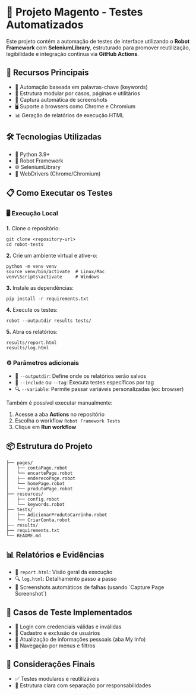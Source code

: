 <!DOCTYPE html>
<html lang="pt-BR">
<body>

  <h1>🤖 Projeto Magento - Testes Automatizados</h1>
  <p>Este projeto contém a automação de testes de interface utilizando o <strong>Robot Framework</strong> com <strong>SeleniumLibrary</strong>, estruturado para promover reutilização, legibilidade e integração contínua via <strong>GitHub Actions</strong>.</p>

<h2>🚀 Recursos Principais</h2>
  <ul>
    <li>🔧 Automação baseada em palavras-chave (keywords)</li>
    <li>🧱 Estrutura modular por casos, páginas e utilitários</li>
    <li>📸 Captura automática de screenshots</li>
    <li>🖥️ Suporte a browsers como Chrome e Chromium</li>
    <li>📊 Geração de relatórios de execução HTML</li>
  </ul>

<h2>🛠️ Tecnologias Utilizadas</h2>
  <ul>
    <li>🐍 Python 3.9+</li>
    <li>🤖 Robot Framework</li>
    <li>🌐 SeleniumLibrary</li>
    <li>🧪 WebDrivers (Chrome/Chromium)</li>
  </ul>

<h2>📋 Como Executar os Testes</h2>

<h3>🖥️ Execução Local</h3>
  <p><strong>1.</strong> Clone o repositório:</p>
  <pre><code>git clone &lt;repository-url&gt;
cd robot-tests</code></pre>

  <p><strong>2.</strong> Crie um ambiente virtual e ative-o:</p>
  <pre><code>python -m venv venv
source venv/bin/activate  # Linux/Mac
venv\Scripts\activate     # Windows</code></pre>

  <p><strong>3.</strong> Instale as dependências:</p>
  <pre><code>pip install -r requirements.txt</code></pre>

  <p><strong>4.</strong> Execute os testes:</p>
  <pre><code>robot --outputdir results tests/</code></pre>

  <p><strong>5.</strong> Abra os relatórios:</p>
  <pre><code>results/report.html
results/log.html</code></pre>

<h3>⚙️ Parâmetros adicionais</h3>
  <ul>
    <li>📁 <code>--outputdir</code>: Define onde os relatórios serão salvos</li>
    <li>🧪 <code>--include</code> ou <code>--tag</code>: Executa testes específicos por tag</li>
    <li>🔍 <code>--variable</code>: Permite passar variáveis personalizadas (ex: browser)</li>
  </ul>

  <p>Também é possível executar manualmente:</p>
  <ol>
    <li>Acesse a aba <strong>Actions</strong> no repositório</li>
    <li>Escolha o workflow <code>Robot Framework Tests</code></li>
    <li>Clique em <strong>Run workflow</strong></li>
  </ol>

<h2>📦 Estrutura do Projeto</h2>
  <pre><code>├── pages/                
│   ├── contaPage.robot
│   └── encartePage.robot
│   ├── enderecoPage.robot
│   └── homePage.robot
│   └── produtoPage.robot
├── resources/                
│   ├── config.robot
│   └── keywords.robot
├── tests/                    
│   ├── AdicionarProdutoCarrinho.robot
│   └── CriarConta.robot
├── results/                  
├── requirements.txt          
└── README.md</code></pre>

<h2>📊 Relatórios e Evidências</h2>
  <ul>
    <li>📄 <code>report.html</code>: Visão geral da execução</li>
    <li>🔍 <code>log.html</code>: Detalhamento passo a passo</li>
    <li>📸 Screenshots automáticos de falhas (usando `Capture Page Screenshot`)</li>
  </ul>

<h2>🧪 Casos de Teste Implementados</h2>
  <ul>
    <li>🔐 Login com credenciais válidas e inválidas</li>
    <li>👥 Cadastro e exclusão de usuários</li>
    <li>📄 Atualização de informações pessoais (aba My Info)</li>
    <li>🧭 Navegação por menus e filtros</li>
  </ul>

<h2>📌 Considerações Finais</h2>
  <ul>
    <li>✅ Testes modulares e reutilizáveis</li>
    <li>🧹 Estrutura clara com separação por responsabilidades</li>
  </ul>

</body>
</html>

